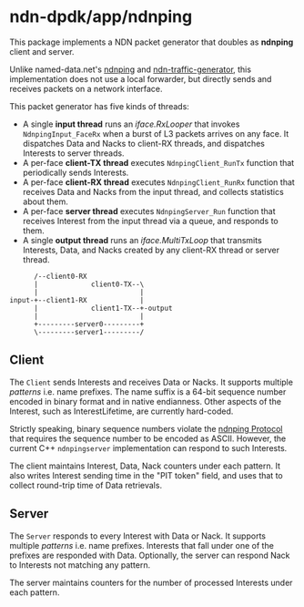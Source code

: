 # ndn-dpdk/app/ndnping

This package implements a NDN packet generator that doubles as **ndnping** client and server.

Unlike named-data.net's [ndnping](https://github.com/named-data/ndn-tools/tree/master/tools/ping) and [ndn-traffic-generator](https://github.com/named-data/ndn-traffic-generator), this implementation does not use a local forwarder, but directly sends and receives packets on a network interface.

This packet generator has five kinds of threads:

*   A single **input thread** runs an *iface.RxLooper* that invokes `NdnpingInput_FaceRx` when a burst of L3 packets arrives on any face.
    It dispatches Data and Nacks to client-RX threads, and dispatches Interests to server threads.
*   A per-face **client-TX thread** executes `NdnpingClient_RunTx` function that periodically sends Interests.
*   A per-face **client-RX thread** executes `NdnpingClient_RunRx` function that receives Data and Nacks from the input thread, and collects statistics about them.
*   A per-face **server thread** executes `NdnpingServer_Run` function that receives Interest from the input thread via a queue, and responds to them.
*   A single **output thread** runs an *iface.MultiTxLoop* that transmits Interests, Data, and Nacks created by any client-RX thread or server thread.

```
      /--client0-RX
      |             client0-TX--\
      |                         |
input-+--client1-RX             |
      |             client1-TX--+-output
      |                         |
      +---------server0---------+
      \---------server1---------/
```

## Client

The `Client` sends Interests and receives Data or Nacks.
It supports multiple *patterns* i.e. name prefixes.
The name suffix is a 64-bit sequence number encoded in binary format and in native endianness.
Other aspects of the Interest, such as InterestLifetime, are currently hard-coded.

Strictly speaking, binary sequence numbers violate the [ndnping Protocol](https://github.com/named-data/ndn-tools/blob/1fda67dc75692ccf0283a410f70db55686e2ff48/tools/ping/README.md#ndnping-protocol) that requires the sequence number to be encoded as ASCII.
However, the current C++ `ndnpingserver` implementation can respond to such Interests.

The client maintains Interest, Data, Nack counters under each pattern.
It also writes Interest sending time in the "PIT token" field, and uses that to collect round-trip time of Data retrievals.

## Server

The `Server` responds to every Interest with Data or Nack.
It supports multiple *patterns* i.e. name prefixes.
Interests that fall under one of the prefixes are responded with Data.
Optionally, the server can respond Nack to Interests not matching any pattern.

The server maintains counters for the number of processed Interests under each pattern.
